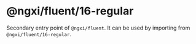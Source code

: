 # @ngxi/fluent/16-regular

Secondary entry point of `@ngxi/fluent`. It can be used by importing from `@ngxi/fluent/16-regular`.
